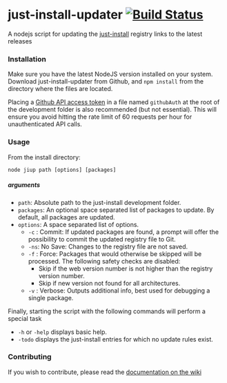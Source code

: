 # just-install-updater [![Build Status](https://travis-ci.org/guiweber/just-install-updater.svg?branch=master)](https://travis-ci.org/guiweber/just-install-updater)

A nodejs script for updating the [just-install](https://github.com/lvillani/just-install)
registry links to the latest releases

### Installation

Make sure you have the latest NodeJS version installed on your system. Download just-install-updater from Github, and `npm install` from the directory where the files are located.

Placing a [Github API access token](https://github.com/blog/1509-personal-api-tokens) in a file named `githubAuth` at the root of the development folder is also recommended (but not essential). This will ensure you avoid hitting the rate limit of 60 requests per hour for unauthenticated API calls.

### Usage

From the install directory:

```
node jiup path [options] [packages]
```


##### arguments

* `path`: Absolute path to the just-install development folder.
* `packages`: An optional space separated list of packages to update. By default, all packages are updated.
* `options`: A space separated list of options.
  * `-c` : Commit: If updated packages are found, a prompt will offer the possibility to commit the updated registry file to Git.
  * `-ns`: No Save: Changes to the registry file are not saved.
  * `-f` : Force: Packages that would otherwise be skipped will be processed. The following safety checks are disabled:
    * Skip if the web version number is not higher than the registry version number.
    * Skip if new version not found for all architectures.
  * `-v` : Verbose: Outputs additional info, best used for debugging a single package.

Finally, starting the script with the following commands will perform a special task
 * `-h` or `-help` displays basic help.
 * `-todo` displays the just-install entries for which no update rules exist.

### Contributing
If you wish to contribute, please read the [documentation on the wiki](https://github.com/guiweber/just-install-updater/wiki)
